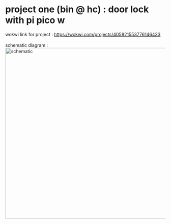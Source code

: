 # project one (bin @ hc) : door lock with pi pico w
wokwi link for project : https://wokwi.com/projects/405821553776146433 <br>
<br>
schematic diagram : <br>
<img width="536" alt="schematic" src="https://github.com/user-attachments/assets/09514dfe-e522-4770-b07a-ef97d96c28b0">

